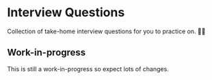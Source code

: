 # Interview Questions

Collection of take-home interview questions for you to practice on. 👊🏼

## Work-in-progress

This is still a work-in-progress so expect lots of changes.
